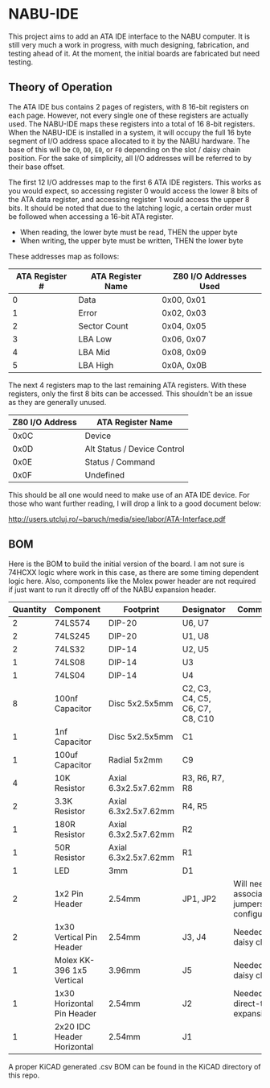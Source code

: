 # NABU-IDE
This project aims to add an ATA IDE interface to the NABU computer. It is still very much a work in progress, with much designing, fabrication, and testing ahead of it. At the moment, the initial boards are fabricated but need testing.

## Theory of Operation
The ATA IDE bus contains 2 pages of registers, with 8 16-bit registers on each page. However, not every single one of these registers are actually used. The NABU-IDE maps these registers into a total of 16 8-bit registers. When the NABU-IDE is installed in a system, it will occupy the full 16 byte segment of I/O address space allocated to it by the NABU hardware. The base of this will be `C0`, `D0`, `E0`, or `F0` depending on the slot / daisy chain position. For the sake of simplicity, all I/O addresses will be referred to by their base offset.

The first 12 I/O addresses map to the first 6 ATA IDE registers. This works as you would expect, so accessing register 0 would access the lower 8 bits of the ATA data register, and accessing register 1 would access the upper 8 bits. It should be noted that due to the latching logic, a certain order must be followed when accessing a 16-bit ATA register.

- When reading, the lower byte must be read, THEN the upper byte
- When writing, the upper byte must be written, THEN the lower byte

These addresses map as follows:

| ATA Register # | ATA Register Name | Z80 I/O Addresses Used |
| -------------- | ----------------- | ---------------------- |
| 0              | Data              | 0x00, 0x01 |
| 1              | Error             | 0x02, 0x03 |
| 2              | Sector Count      | 0x04, 0x05 |
| 3              | LBA Low           | 0x06, 0x07 |
| 4              | LBA Mid           | 0x08, 0x09 |
| 5              | LBA High          | 0x0A, 0x0B |

The next 4 registers map to the last remaining ATA registers. With these registers, only the first 8 bits can be accessed. This shouldn't be an issue as they are generally unused.

| Z80 I/O Address | ATA Register Name |
| --------------- | ----------------- |
| 0x0C            | Device |
| 0x0D            | Alt Status / Device Control |
| 0x0E            | Status / Command |
| 0x0F            | Undefined |

This should be all one would need to make use of an ATA IDE device. For those who want further reading, I will drop a link to a good document below:

http://users.utcluj.ro/~baruch/media/siee/labor/ATA-Interface.pdf

## BOM
Here is the BOM to build the initial version of the board. I am not sure is 74HCXX logic where work in this case, as there are some timing dependent logic here. Also, components like the Molex power header are not required if just want to run it directly off of the NABU expansion header.

| Quantity | Component | Footprint | Designator | Comments | 
| -------- | --------- | --------- | ---------- | -------- |
| 2        | 74LS574   | DIP-20    | U6, U7 | |
| 2        | 74LS245   | DIP-20    | U1, U8 |  |
| 2        | 74LS32    | DIP-14    | U2, U5 | |
| 1        | 74LS08    | DIP-14    | U3 | |
| 1        | 74LS04    | DIP-14    | U4 | |
| 8        | 100nf Capacitor | Disc 5x2.5x5mm | C2, C3, C4, C5, C6, C7, C8, C10 | |
| 1        | 1nf Capacitor | Disc 5x2.5x5mm | C1 | |
| 1        | 100uf Capacitor | Radial  5x2mm | C9 | |
| 4        | 10K Resistor | Axial 6.3x2.5x7.62mm | R3, R6, R7, R8 | |
| 2        | 3.3K Resistor | Axial 6.3x2.5x7.62mm | R4, R5 | |
| 1        | 180R Resistor | Axial 6.3x2.5x7.62mm | R2 | |
| 1        | 50R Resistor | Axial 6.3x2.5x7.62mm | R1 | |
| 1        | LED          | 3mm | D1 | | 
| 2        | 1x2 Pin Header | 2.54mm | JP1, JP2 | Will need associated jumpers for configuration |
| 2        | 1x30 Vertical Pin Header | 2.54mm | J3, J4 | Needed for daisy chain |
| 1        | Molex KK-396 1x5 Vertical | 3.96mm | J5 | Needed for daisy chain |
| 1        | 1x30 Horizontal Pin Header | 2.54mm | J2 | Needed for direct-to-expansion |
| 1        | 2x20 IDC Header Horizontal | 2.54mm | J1 | |

A proper KiCAD generated .csv BOM can be found in the KiCAD directory of this repo.
